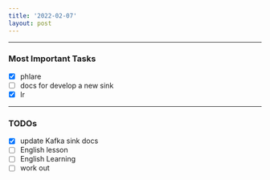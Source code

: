 ```yaml
---
title: '2022-02-07'
layout: post
---
```


---
### Most Important Tasks

- [x] phlare
- [ ] docs for develop a new sink
- [x] lr

---

### TODOs
- [x] update Kafka sink docs
- [ ] English lesson
- [ ] English Learning
- [ ] work out
